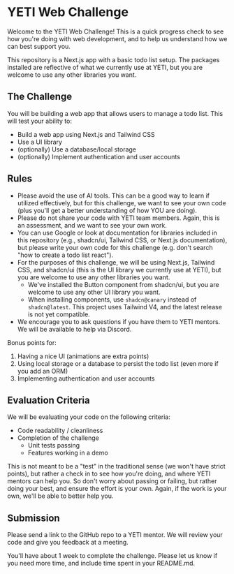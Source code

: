 # YETI Web Challenge

Welcome to the YETI Web Challenge! This is a quick progress check to see how you're doing with web development, and to help us understand how we can best support you.

This repository is a Next.js app with a basic todo list setup. The packages installed are reflective of what we currently use at YETI, but you are welcome to use any other libraries you want.

## The Challenge

You will be building a web app that allows users to manage a todo list. This will test your ability to:

- Build a web app using Next.js and Tailwind CSS
- Use a UI library
- (optionally) Use a database/local storage
- (optionally) Implement authentication and user accounts

## Rules

- Please avoid the use of AI tools. This can be a good way to learn if utilized effectively, but for this challenge, we want to see your own code (plus you'll get a better understanding of how YOU are doing).
- Please do not share your code with YETI team members. Again, this is an assessment, and we want to see your own work.
- You can use Google or look at documentation for libraries included in this repository (e.g., shadcn/ui, Tailwind CSS, or Next.js documentation), but please write your own code for this challenge (e.g. don't search "how to create a todo list react").
- For the purposes of this challenge, we will be using Next.js, Tailwind CSS, and shadcn/ui (this is the UI library we currently use at YETI), but you are welcome to use any other libraries you want.
  - We've installed the Button component from shadcn/ui, but you are welcome to use any other UI library you want.
  - When installing components, use `shadcn@canary` instead of `shadcn@latest`. This project uses Tailwind V4, and the latest release is not yet compatible.
- We encourage you to ask questions if you have them to YETI mentors. We will be available to help via Discord.

Bonus points for:

1) Having a nice UI (animations are extra points)
2) Using local storage or a database to persist the todo list (even more if you add an ORM)
3) Implementing authentication and user accounts

## Evaluation Criteria

We will be evaluating your code on the following criteria:

- Code readability / cleanliness
- Completion of the challenge
  - Unit tests passing
  - Features working in a demo

This is not meant to be a "test" in the traditional sense (we won't have strict points), but rather a check in to see how you're doing, and where YETI mentors can help you. So don't worry about passing or failing, but rather doing your best, and ensure the effort is your own. Again, if the work is your own, we'll be able to better help you.

## Submission

Please send a link to the GitHub repo to a YETI mentor. We will review your code and give you feedback at a meeting.

You'll have about 1 week to complete the challenge. Please let us know if you need more time, and include time spent in your README.md.
